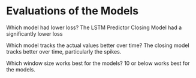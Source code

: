 # Evaluations of the Models

Which model had lower loss? The LSTM Predictor Closing Model had a significantly lower loss

Which model tracks the actual values better over time? The closing model tracks better over time, particularly the spikes.

Which window size works best for the models? 10 or below works best for the models.